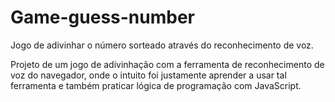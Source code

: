 # Game-guess-number
Jogo de adivinhar o número sorteado através do reconhecimento de voz.

Projeto de um jogo de adivinhação com a ferramenta de reconhecimento de voz do navegador, onde o intuito foi justamente aprender a usar tal ferramenta e também praticar lógica de programação com JavaScript.
